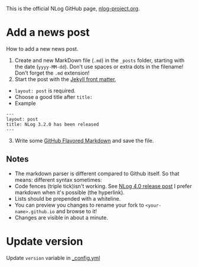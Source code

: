 This is the official NLog GitHub page, [nlog-project.org](http://nlog-project.org/).

Add a news post 
===
How to add a new news post.

1. Create and new MarkDown file (`.md`) in the `_posts` folder, starting with the date (`yyyy-MM-dd`). Don't use spaces or extra dots in the filename! Don't forget the `.md` extension! 
2. Start the post with the [Jekyll front matter](http://jekyllrb.com/docs/frontmatter/), 
  * `layout: post` is required. 
  * Choose a good title after `title:`
  * Example
   ```
   ---
   layout: post
   title: NLog 3.2.0 has been released
   ---
   ```
3. Write some [GitHub Flavored Markdown](https://help.github.com/articles/github-flavored-markdown/) and save the file. 

Notes
---
- The markdown parser is different compared to Github itself. So that means: different syntax sometimes: 
 - Code fences (triple tick)isn't working. See [NLog 4.0 release post](https://github.com/NLog/NLog.github.io/blob/master/_posts/2015-06-09-nlog-4-has-been-released.md)
I prefer markdown when it's possible (the hyperlink).
 - Lists should be prepended with a whiteline. 
- You can preview you changes to rename your fork to `<your-name>.github.io` and browse to it!
- Changes are visible in about a minute. 

Update version
===
Update `version` variable in [_config.yml](_config.yml)
